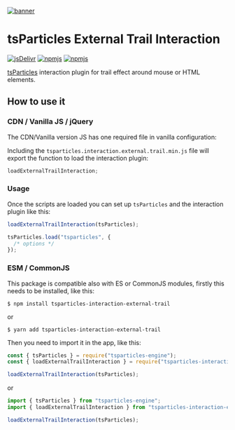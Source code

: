 [![banner](https://particles.js.org/images/banner2.png)](https://particles.js.org)

# tsParticles External Trail Interaction

[![jsDelivr](https://data.jsdelivr.com/v1/package/npm/tsparticles-interaction-external-trail/badge)](https://www.jsdelivr.com/package/npm/tsparticles-interaction-external-trail)
[![npmjs](https://badge.fury.io/js/tsparticles-interaction-external-trail.svg)](https://www.npmjs.com/package/tsparticles-interaction-external-trail)
[![npmjs](https://img.shields.io/npm/dt/tsparticles-interaction-external-trail)](https://www.npmjs.com/package/tsparticles-interaction-external-trail)

[tsParticles](https://github.com/matteobruni/tsparticles) interaction plugin for trail effect around mouse or HTML
elements.

## How to use it

### CDN / Vanilla JS / jQuery

The CDN/Vanilla version JS has one required file in vanilla configuration:

Including the `tsparticles.interaction.external.trail.min.js` file will export the function to load the interaction
plugin:

```javascript
loadExternalTrailInteraction;
```

### Usage

Once the scripts are loaded you can set up `tsParticles` and the interaction plugin like this:

```javascript
loadExternalTrailInteraction(tsParticles);

tsParticles.load("tsparticles", {
  /* options */
});
```

### ESM / CommonJS

This package is compatible also with ES or CommonJS modules, firstly this needs to be installed, like this:

```shell
$ npm install tsparticles-interaction-external-trail
```

or

```shell
$ yarn add tsparticles-interaction-external-trail
```

Then you need to import it in the app, like this:

```javascript
const { tsParticles } = require("tsparticles-engine");
const { loadExternalTrailInteraction } = require("tsparticles-interaction-external-trail");

loadExternalTrailInteraction(tsParticles);
```

or

```javascript
import { tsParticles } from "tsparticles-engine";
import { loadExternalTrailInteraction } from "tsparticles-interaction-external-trail";

loadExternalTrailInteraction(tsParticles);
```
